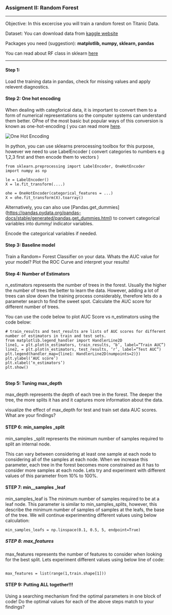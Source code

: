 ###  Assigment II: Random Forest 
----

Objective: In this excercise you will train a random forest on Titanic Data. 

Dataset: You can download data from [kaggle website](https://www.kaggle.com/c/titanic)


Packages you need (suggestion): **matplotlib, numpy, sklearn, pandas**

You can read about RF class in sklearn [here](https://scikit-learn.org/stable/modules/generated/sklearn.ensemble.RandomForestClassifier.html)

-----


#### Step 1: 
Load the training data in pandas, check for missing values and apply relevent diagnostics.






#### Step 2: One hot encoding


When dealing with categforical data, it is important to convert them to a form of numerical representations so the computer systems can understand them better. OPne of the most basic but popular ways of this conversion is known as one-hot-encoding ( you can read more [here](https://medium.com/@michaeldelsole/what-is-one-hot-encoding-and-how-to-do-it-f0ae272f1179). 


![One Hot Encoding](https://cdn-images-1.medium.com/max/1600/0*T5jaa2othYfXZX9W.)

In python, you can use sklearns prerocessing toolbox for this purpose, however we need to use LabelEncoder ( convert categories to numbers e.g 1,2,3 first and then encode them to vectors )

```
from sklearn.preprocessing import LabelEncoder, OneHotEncoder
import numpy as np

le = LabelEncoder()
X = le.fit_transform(....)

ohe = OneHotEncoder(categorical_features = ...)
X = ohe.fit_transform(X).toarray()

```



Alternatively, you can also use [Pandas.get_dummies] (https://pandas.pydata.org/pandas-docs/stable/generated/pandas.get_dummies.html) to convert categorical variables into dummy/ indicator variables. 

Encode the categorical variables if needed.


#### Step 3: Baseline model 

Train a Random= Forest Classifier on your data. Whats the AUC value for your model? Plot the ROC Curve and interpret your results!




#### Step 4: Number of Estimators


n_estimators represents the number of trees in the forest. Usually the higher the number of trees the better to learn the data. However, adding a lot of trees can slow down the training process considerably, therefore lets do a parameter search to find the sweet spot. Calculate the AUC score for different number of trees.


You can use the code below to plot AUC Score vs n_estimators using the code below:


```
# train_results and test_results are lists of AUC scores for different number of estimators in train and test sets.
from matplotlib.legend_handler import HandlerLine2D
line1, = plt.plot(n_estimators, train_results, ‘b’, label=”Train AUC”)
line2, = plt.plot(n_estimators, test_results, ‘r’, label=”Test AUC”)
plt.legend(handler_map={line1: HandlerLine2D(numpoints=2)})
plt.ylabel(‘AUC score’)
plt.xlabel(‘n_estimators’)
plt.show()


```


#### Step 5: Tuning max_depth

max_depth represents the depth of each tree in the forest. The deeper the tree, the more splits it has and it captures more information about the data. 


visualize the effect of max_depth for test and train set data AUC scores. What are your findings?



#### STEP 6: min_samples _split

min_samples _split represents the minimum number of samples required to split an internal node. 

This can vary between considering at least one sample at each node to considering all of the samples at each node. When we increase this parameter, each tree in the forest becomes more constrained as it has to consider more samples at each node. Lets try and experiment with different values of this parameter from 10% to 100%.





#### STEP 7: min__samples _leaf

min_samples_leaf is The minimum number of samples required to be at a leaf node. This parameter is similar to min_samples_splits, however, this describe the minimum number of samples of samples at the leafs, the base of the tree. We will continue experimenting different values using below calculation:


```
min_samples_leafs = np.linspace(0.1, 0.5, 5, endpoint=True)

```


##### STEP 8: max_features

max_features represents the number of features to consider when looking for the best split. Lets experiment different values using below line of code:


```

max_features = list(range(1,train.shape[1]))
```



#### STEP 9: Putting ALL together!!!


Using a searching mechanism find the optimal parameters in one block of code! Do the optimal values for each of the above steps match to your findings? 






















